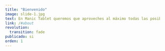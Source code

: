 ```yaml
---
title: "Bienvenido"
image: slide-1.jpg
text: En Manic Tablet queremos que aproveches al máximo todas las posibilidades que te ofrecen los Móviles, Tablets y Ordenadores.
link: /#about
revolution:
  transition: fade
publicado: si
orden: 1
---
```

